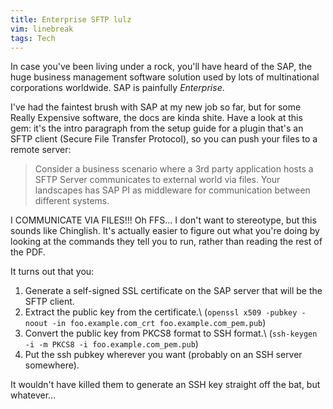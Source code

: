 ```yaml
---
title: Enterprise SFTP lulz
vim: linebreak
tags: Tech
---
```


In case you've been living under a rock, you'll have heard of the SAP, the huge business management software solution used by lots of multinational corporations worldwide. SAP is painfully *Enterprise*.

I've had the faintest brush with SAP at my new job so far, but for some Really Expensive software, the docs are kinda shite. Have a look at this gem: it's the intro paragraph from the setup guide for a plugin that's an SFTP client (Secure File Transfer Protocol), so you can push your files to a remote server:

> Consider a business scenario where a 3rd party application hosts a SFTP
> Server communicates to external world via files. Your landscapes has SAP PI
> as middleware for communication between different systems.

I COMMUNICATE VIA FILES!!! Oh FFS... I don't want to stereotype, but this sounds like Chinglish. It's actually easier to figure out what you're doing by looking at the commands they tell you to run, rather than reading the rest of the PDF.

It turns out that you:

1. Generate a self-signed SSL certificate on the SAP server that will be the SFTP client.
2. Extract the public key from the certificate.\\
   (`openssl x509 -pubkey -noout -in foo.example.com_crt foo.example.com_pem.pub`)
3. Convert the public key from PKCS8 format to SSH format.\\
   (`ssh-keygen -i -m PKCS8 -i foo.example.com_pem.pub`)
4. Put the ssh pubkey wherever you want (probably on an SSH server somewhere).

It wouldn't have killed them to generate an SSH key straight off the bat, but whatever...
